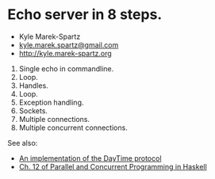 # Echo server in 8 steps.

- Kyle Marek-Spartz
- <kyle.marek.spartz@gmail.com>
- <http://kyle.marek-spartz.org>

1. Single echo in commandline.
2. Loop.
3. Handles.
4. Loop.
5. Exception handling.
6. Sockets.
7. Multiple connections.
8. Multiple concurrent connections.

See also:
- [An implementation of the DayTime protocol](http://kyle.marek-spartz.org/posts/2014-08-26-concurrent-implementation-of-the-daytime-protocol-in-haskell.html)
- [Ch. 12 of Parallel and Concurrent Programming in Haskell](http://chimera.labs.oreilly.com/books/1230000000929/ch12.html#sec_server-trivial)
